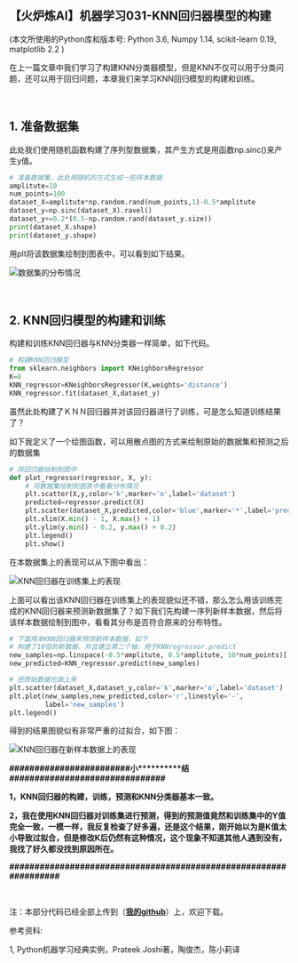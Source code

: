【火炉炼AI】机器学习031-KNN回归器模型的构建
-

(本文所使用的Python库和版本号: Python 3.6, Numpy 1.14, scikit-learn 0.19, matplotlib 2.2 )

在上一篇文章中我们学习了构建KNN分类器模型，但是KNN不仅可以用于分类问题，还可以用于回归问题，本章我们来学习KNN回归模型的构建和训练。

<br/>

## 1. 准备数据集

此处我们使用随机函数构建了序列型数据集，其产生方式是用函数np.sinc()来产生y值。

```Python
# 准备数据集，此处用随机的方式生成一些样本数据
amplitute=10
num_points=100
dataset_X=amplitute*np.random.rand(num_points,1)-0.5*amplitute
dataset_y=np.sinc(dataset_X).ravel()
dataset_y+=0.2*(0.5-np.random.rand(dataset_y.size))
print(dataset_X.shape)
print(dataset_y.shape)
```

用plt将该数据集绘制到图表中，可以看到如下结果。

![数据集的分布情况](https://i.imgur.com/MkkqBau.png)

<br/>

## 2. KNN回归模型的构建和训练

构建和训练KNN回归器与KNN分类器一样简单，如下代码。

```Python
# 构建KNN回归模型
from sklearn.neighbors import KNeighborsRegressor
K=8
KNN_regressor=KNeighborsRegressor(K,weights='distance')
KNN_regressor.fit(dataset_X,dataset_y)
```

虽然此处构建了ＫＮＮ回归器并对该回归器进行了训练，可是怎么知道训练结果了？

如下我定义了一个绘图函数，可以用散点图的方式来绘制原始的数据集和预测之后的数据集

```Python
# 将回归器绘制到图中
def plot_regressor(regressor, X, y):
    # 将数据集绘制到图表中看看分布情况
    plt.scatter(X,y,color='k',marker='o',label='dataset')
    predicted=regressor.predict(X)
    plt.scatter(dataset_X,predicted,color='blue',marker='*',label='predicted')
    plt.xlim(X.min() - 1, X.max() + 1)
    plt.ylim(y.min() - 0.2, y.max() + 0.2)
    plt.legend()
    plt.show()
```

在本数据集上的表现可以从下图中看出：

![KNN回归器在训练集上的表现](https://i.imgur.com/n8O5QbM.png)


上面可以看出该KNN回归器在训练集上的表现貌似还不错，那么怎么用该训练完成的KNN回归器来预测新数据集了？如下我们先构建一序列新样本数据，然后将该样本数据绘制到图中，看看其分布是否符合原来的分布特性。

```Python
# 下面用本KNN回归器来预测新样本数据，如下
# 构建了10倍的新数据，并且建立第二个轴，用于KNNregressor.predict
new_samples=np.linspace(-0.5*amplitute, 0.5*amplitute, 10*num_points)[:, np.newaxis]
new_predicted=KNN_regressor.predict(new_samples)

# 把原始数据也画上来
plt.scatter(dataset_X,dataset_y,color='k',marker='o',label='dataset')
plt.plot(new_samples,new_predicted,color='r',linestyle='-',
         label='new_samples')
plt.legend()

```

得到的结果图貌似有非常严重的过拟合，如下图：

![KNN回归器在新样本数据上的表现](https://i.imgur.com/w18QtJx.png)


**\#\#\#\#\#\#\#\#\#\#\#\#\#\#\#\#\#\#\#\#\#\#\#\#小\*\*\*\*\*\*\*\*\*\*结\#\#\#\#\#\#\#\#\#\#\#\#\#\#\#\#\#\#\#\#\#\#\#\#\#\#\#\#\#\#\#**

**1，KNN回归器的构建，训练，预测和KNN分类器基本一致。**

**2，我在使用KNN回归器对训练集进行预测，得到的预测值竟然和训练集中的Y值完全一致，一模一样，我反复检查了好多遍，还是这个结果，刚开始以为是K值太小导致过拟合，但是修改K后仍然有这种情况，这个现象不知道其他人遇到没有，我找了好久都没找到原因所在。**

**\#\#\#\#\#\#\#\#\#\#\#\#\#\#\#\#\#\#\#\#\#\#\#\#\#\#\#\#\#\#\#\#\#\#\#\#\#\#\#\#\#\#\#\#\#\#\#\#\#\#\#\#\#\#\#\#\#\#\#\#\#\#\#\#\#**


<br/>

注：本部分代码已经全部上传到（[**我的github**](https://github.com/RayDean/MachineLearning)）上，欢迎下载。

参考资料:

1, Python机器学习经典实例，Prateek Joshi著，陶俊杰，陈小莉译